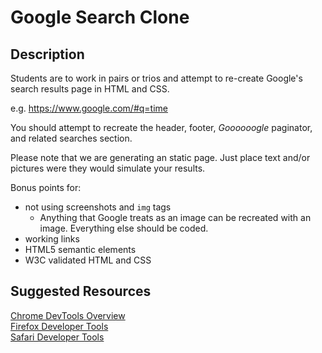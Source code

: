 # Google Search Clone


## Description

Students are to work in pairs or trios and attempt to re-create Google's search results page in HTML and CSS.

e.g. https://www.google.com/#q=time

You should attempt to recreate the header, footer, _Goooooogle_ paginator, and related searches section.

Please note that we are generating an static page. Just place text and/or pictures were they would simulate your results.

Bonus points for:
* not using screenshots and `img` tags
  * Anything that Google treats as an image can be recreated with an image. Everything else should be coded.
* working links
* HTML5 semantic elements
* W3C validated HTML and CSS


## Suggested Resources

[Chrome DevTools Overview ](https://developer.chrome.com/devtools)  
[Firefox Developer Tools](https://developer.mozilla.org/en-US/docs/Tools/Tools_Toolbox)  
[Safari Developer Tools](https://developer.apple.com/safari/tools/)  
